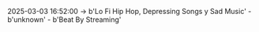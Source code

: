 2025-03-03 16:52:00 -> b'Lo Fi Hip Hop, Depressing Songs y Sad Music' - b'unknown' - b'Beat By Streaming'

